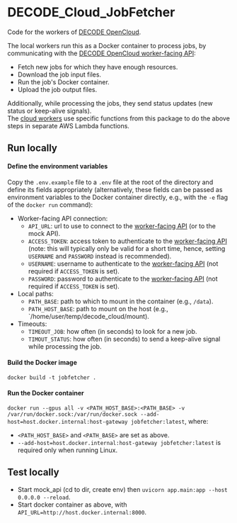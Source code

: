 # DECODE_Cloud_JobFetcher
Code for the workers of [DECODE OpenCloud](https://github.com/ries-lab/DECODE_Cloud_Documentation).

The local workers run this as a Docker container to process jobs, by communicating with the [DECODE OpenCloud worker-facing API](https://github.com/ries-lab/DECODE_Cloud_WorkerAPI):
 - Fetch new jobs for which they have enough resources.
 - Download the job input files.
 - Run the job's Docker container.
 - Upload the job output files.

Additionally, while processing the jobs, they send status updates (new status or keep-alive signals).  
The [cloud workers](https://github.com/ries-lab/DECODE_AWS_Infrastructure/tree/main/stack/worker/runtime/jobs_handler) use specific functions from this package to do the above steps in separate AWS Lambda functions.

## Run locally
#### Define the environment variables
Copy the `.env.example` file to a `.env` file at the root of the directory and define its fields appropriately (alternatively, these fields can be passed as environment variables to the Docker container directly, e.g., with the `-e` flag of the `docker run` command):
  - Worker-facing API connection:
    - `API_URL`: url to use to connect to the [worker-facing API](https://github.com/ries-lab/DECODE_Cloud_WorkerAPI) (or to the mock API).
    - `ACCESS_TOKEN`: access token to authenticate to the [worker-facing API](https://github.com/ries-lab/DECODE_Cloud_WorkerAPI) (note: this will typically only be valid for a short time, hence, setting `USERNAME` and `PASSWORD` instead is recommended).
    - `USERNAME`: username to authenticate to the [worker-facing API](https://github.com/ries-lab/DECODE_Cloud_WorkerAPI) (not required if `ACCESS_TOKEN` is set).
    - `PASSWORD`: password to authenticate to the [worker-facing API](https://github.com/ries-lab/DECODE_Cloud_WorkerAPI) (not required if `ACCESS_TOKEN` is set).
  - Local paths:
    - `PATH_BASE`: path to which to mount in the container (e.g., `/data`).
    - `PATH_HOST_BASE`: path to mount on the host (e.g., `/home/user/temp/decode_cloud/mount).
  - Timeouts:
    - `TIMEOUT_JOB`: how often (in seconds) to look for a new job.
    - `TIMOUT_STATUS`: how often (in seconds) to send a keep-alive signal while processing the job.
#### Build the Docker image
`docker build -t jobfetcher .`
#### Run the Docker container
`docker run --gpus all -v <PATH_HOST_BASE>:<PATH_BASE> -v /var/run/docker.sock:/var/run/docker.sock --add-host=host.docker.internal:host-gateway jobfetcher:latest`, where:
 - `<PATH_HOST_BASE>` and `<PATH_BASE>` are set as above.
 - `--add-host=host.docker.internal:host-gateway jobfetcher:latest` is required only when running Linux.

## Test locally
- Start mock_api (cd to dir, create env) then `uvicorn app.main:app --host 0.0.0.0 --reload`.
- Start docker container as above, with `API_URL=http://host.docker.internal:8000`.
